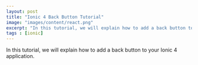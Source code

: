 ```yaml
---
layout: post
title: "Ionic 4 Back Button Tutorial"
image: "images/content/react.png"
excerpt: "In this tutorial, we will explain how to add a back button to your Ionic 4 app" 
tags : [ionic]
---
```


In this tutorial, we will explain how to add a back button to your Ionic 4 application. 


